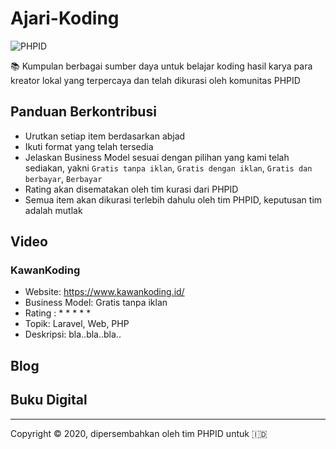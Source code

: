 # Ajari-Koding

![PHPID](https://img.shields.io/badge/Dikurasi_Oleh-PHPID_Community-blue?cacheSeconds=604800)

📚 Kumpulan berbagai sumber daya untuk belajar koding hasil karya para kreator lokal yang terpercaya dan telah dikurasi oleh komunitas PHPID

## Panduan Berkontribusi

- Urutkan setiap item berdasarkan abjad
- Ikuti format yang telah tersedia
- Jelaskan Business Model sesuai dengan pilihan yang kami telah sediakan, yakni `Gratis tanpa iklan`, `Gratis dengan iklan`, `Gratis dan berbayar`, `Berbayar`
- Rating akan disematakan oleh tim kurasi dari PHPID
- Semua item akan dikurasi terlebih dahulu oleh tim PHPID, keputusan tim adalah mutlak

## Video

### KawanKoding

- Website: https://www.kawankoding.id/
- Business Model: Gratis tanpa iklan
- Rating : * * * * *
- Topik: Laravel, Web, PHP
- Deskripsi: bla..bla..bla..

## Blog

## Buku Digital

---

Copyright © 2020, dipersembahkan oleh tim PHPID untuk 🇮🇩
